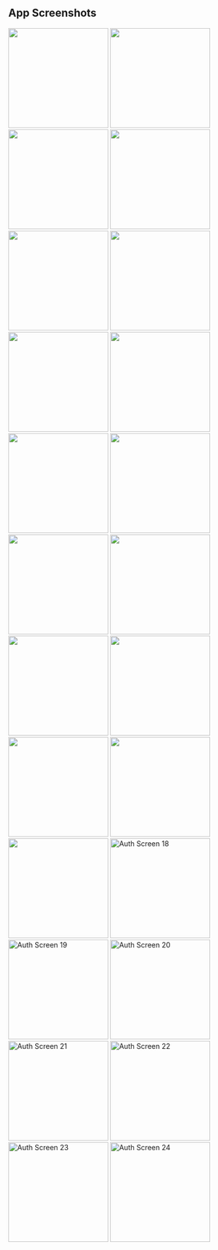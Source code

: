 ## App Screenshots
<img src="https://github.com/user-attachments/assets/45565b33-b656-4331-ac74-4052aa26ba73"  width="200"/>
<img src="https://github.com/user-attachments/assets/9638ac85-ddcd-437b-a208-eed7c2f7aabb"  width="200"/>
<img src="https://github.com/user-attachments/assets/7d111d75-7243-419b-b6cc-dbf9835c0283"   width="200"/>
<img src="https://github.com/user-attachments/assets/7e7d7be4-4e53-4ab1-82bb-a5c27d720494"   width="200"/>
<img src="https://github.com/user-attachments/assets/220810ac-de3c-4dc9-a0b7-57b003d33e1f"   width="200"/>
<img src="https://github.com/user-attachments/assets/3d5e76d9-704f-425a-a090-bc708e5a25d6"   width="200"/>
<img src="https://github.com/user-attachments/assets/0648d407-eae6-42e0-be92-c42af9cc0ef4"   width="200"/>
<img src="https://github.com/user-attachments/assets/8a67f369-7879-4779-ae50-d4c5d1e65849"   width="200"/>
<img src="https://github.com/user-attachments/assets/5a280c49-14be-438e-8344-b13439cef1a5"   width="200"/>
<img src="https://github.com/user-attachments/assets/95a24400-f99a-41f1-b6a8-8d9ea68bcbda"   width="200"/>
<img src="https://github.com/user-attachments/assets/aca8bd9d-7d9b-4a7a-849c-b2fda4696840"  width="200"/>
<img src="https://github.com/user-attachments/assets/d8b4347d-54a2-4b03-8874-a5a1c7243071"   width="200"/>
<img src="https://github.com/user-attachments/assets/f8f21400-d463-438c-9340-189a83537d27" width="200"/>
<img src="https://github.com/user-attachments/assets/64e82066-87fe-4ca2-a03c-e85a27837312"  width="200"/>
<img src="https://github.com/user-attachments/assets/ebe2c767-b430-4eb0-8501-9de2b8fdf0df"   width="200"/>
<img src="https://github.com/user-attachments/assets/8cb46fde-d097-4d87-816e-5d79acbae8b0"   width="200"/>
<img src="https://github.com/user-attachments/assets/a39e95cf-5b01-49d8-a0ee-f12557218856"   width="200"/>
<img src="https://github.com/user-attachments/assets/dfa5fa96-d9af-4920-a505-92b60171c461" alt="Auth Screen 18" width="200"/>
<img src="https://github.com/user-attachments/assets/51d1e235-937f-43d1-a0d9-9b18fc6220e1" alt="Auth Screen 19" width="200"/>
<img src="https://github.com/user-attachments/assets/0ea7f43d-296a-4d26-9752-6738938e3406" alt="Auth Screen 20" width="200"/>
<img src="https://github.com/user-attachments/assets/930184db-3bcc-4adc-a6c6-8710a99a1d7c" alt="Auth Screen 21" width="200"/>
<img src="https://github.com/user-attachments/assets/0bf1bed2-3d47-47a5-901f-a92afab3178c" alt="Auth Screen 22" width="200"/>
<img src="https://github.com/user-attachments/assets/14feaf7a-d1f1-4beb-8e96-ddd5adb30f8c" alt="Auth Screen 23" width="200"/>
<img src="https://github.com/user-attachments/assets/4de248ab-7f7b-49c1-8473-ce3bc01ac887" alt="Auth Screen 24" width="200"/>
